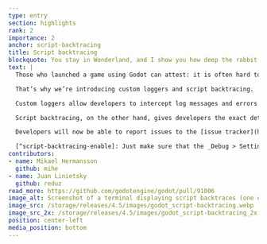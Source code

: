 ```yaml
---
type: entry
section: highlights
rank: 2
importance: 2
anchor: script-backtracing
title: Script backtracing
blockquote: You stay in Wonderland, and I show you how deep the rabbit hole goes
text: |
  Those who launched a game using Godot can attest: it is often hard to debug why an error occurs on users’ devices. Is it a problem caused by the developers’ code, or a bug from the engine itself?

  That’s why we’re introducing custom loggers and script backtracing.

  Custom loggers allow developers to intercept log messages and errors. That makes it possible to create a tool for reporting bugs within your game.

  Script backtracing, on the other hand, gives developers the exact details on where an issue happened in the code.[^script-backtracing-enable] Even in "Release" builds.

  Developers will now be able to report issues to the [issue tracker](https://github.com/godotengine/godot/issues) more accurately, making Godot more stable for them and their users.

  [^script-backtracing-enable]: Just make sure that the _Debug > Settings > GDScript > Always Track Call Stacks_ project setting is enabled.
contributors:
- name: Mikael Hermansson
  github: mihe
- name: Juan Linietsky
  github: reduz
read_more: https://github.com/godotengine/godot/pull/91006
image_alt: Screenshot of a terminal displaying script backtraces (one error, one warning).
image_src: /storage/releases/4.5/images/godot_script-backtracing.webp
image_src_2x: /storage/releases/4.5/images/godot_script-backtracing_2x.webp
position: center-left
media_position: bottom
---
```

